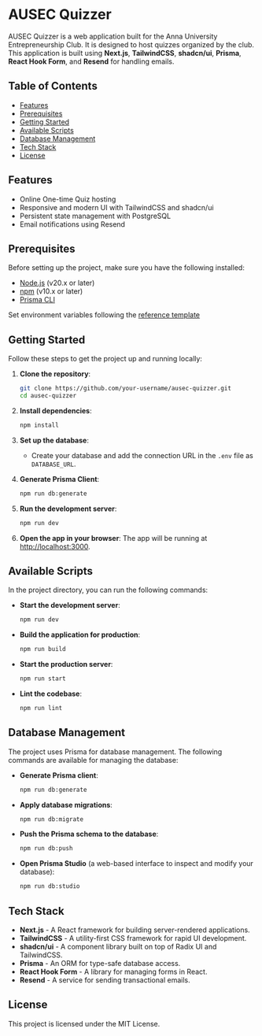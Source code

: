 # AUSEC Quizzer

AUSEC Quizzer is a web application built for the Anna University Entrepreneurship Club. It is designed to host quizzes organized by the club. This application is built using **Next.js**, **TailwindCSS**, **shadcn/ui**, **Prisma**, **React Hook Form**, and **Resend** for handling emails.

## Table of Contents

- [Features](#features)
- [Prerequisites](#prerequisites)
- [Getting Started](#getting-started)
- [Available Scripts](#available-scripts)
- [Database Management](#database-management)
- [Tech Stack](#tech-stack)
- [License](#license)

## Features

- Online One-time Quiz hosting
- Responsive and modern UI with TailwindCSS and shadcn/ui
- Persistent state management with PostgreSQL
- Email notifications using Resend

## Prerequisites

Before setting up the project, make sure you have the following installed:

- [Node.js](https://nodejs.org/) (v20.x or later)
- [npm](https://www.npmjs.com/) (v10.x or later)
- [Prisma CLI](https://www.prisma.io/docs/getting-started)

Set environment variables following the [reference template](./ausec-quizzer/.env.example)

## Getting Started

Follow these steps to get the project up and running locally:

1. **Clone the repository**:

   ```bash
   git clone https://github.com/your-username/ausec-quizzer.git
   cd ausec-quizzer
   ```

2. **Install dependencies**:

   ```bash
   npm install
   ```

3. **Set up the database**:

   - Create your database and add the connection URL in the `.env` file as `DATABASE_URL`.

4. **Generate Prisma Client**:

   ```bash
   npm run db:generate
   ```

5. **Run the development server**:

   ```bash
   npm run dev
   ```

6. **Open the app in your browser**:
   The app will be running at [http://localhost:3000](http://localhost:3000).

## Available Scripts

In the project directory, you can run the following commands:

- **Start the development server**:

  ```bash
  npm run dev
  ```

- **Build the application for production**:

  ```bash
  npm run build
  ```

- **Start the production server**:

  ```bash
  npm run start
  ```

- **Lint the codebase**:
  ```bash
  npm run lint
  ```

## Database Management

The project uses Prisma for database management. The following commands are available for managing the database:

- **Generate Prisma client**:

  ```bash
  npm run db:generate
  ```

- **Apply database migrations**:

  ```bash
  npm run db:migrate
  ```

- **Push the Prisma schema to the database**:

  ```bash
  npm run db:push
  ```

- **Open Prisma Studio** (a web-based interface to inspect and modify your database):
  ```bash
  npm run db:studio
  ```

## Tech Stack

- **Next.js** - A React framework for building server-rendered applications.
- **TailwindCSS** - A utility-first CSS framework for rapid UI development.
- **shadcn/ui** - A component library built on top of Radix UI and TailwindCSS.
- **Prisma** - An ORM for type-safe database access.
- **React Hook Form** - A library for managing forms in React.
- **Resend** - A service for sending transactional emails.

## License

This project is licensed under the MIT License.
